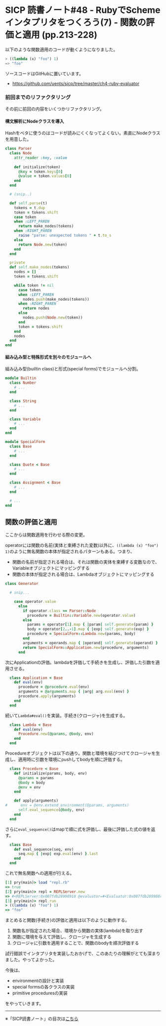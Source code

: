 SICP 読書ノート#48 - RubyでSchemeインタプリタをつくろう(7) - 関数の評価と適用 (pp.213-228)
======================================

以下のような関数適用のコードが動くようになりました。

```scheme
> ((lambda (x) "foo") 1)
=> "foo"
```

ソースコードはGitHubに置いています。

- https://github.com/uents/sicp/tree/master/ch4-ruby-evaluator


### 前回までのリファクタリング

その前に前回の内容をいくつかリファクタリング。

#### 構文解析にNodeクラスを導入

Hashをベタに使うのはコードが読みにくくなってよくない。素直にNodeクラスを用意した。

```ruby
class Parser
  class Node
    attr_reader :key, :value
    
    def initialize(token)
      @key = token.keys[0]
      @value = token.values[0]
    end
  end

  # (snip..)

  def self.parse(t)
    tokens = t.dup
    token = tokens.shift
    case token
    when :LEFT_PAREN
      return make_nodes(tokens)
    when :RIGHT_PAREN
      raise "parse: unexpected tokens " + t.to_s
    else
      return Node.new(token)
    end
  end

  private
  def self.make_nodes(tokens)
    nodes = []
    token = tokens.shift

    while token != nil
      case token
      when :LEFT_PAREN
        nodes.push(make_nodes(tokens))
      when :RIGHT_PAREN
        return nodes
      else
        nodes.push(Node.new(token))
      end
      token = tokens.shift
    end
    nodes
  end
end
```

#### 組み込み型と特殊形式を別々のモジュールへ

組み込み型(builtin class)と形式(special forms)でモジュールへ分割。

```ruby
module Builtin
  class Number
    # ...
  end

  class String
    # ...
  end

  class Variable
    # ...
  end
end

module SpecialForm
  class Base
    # ...
  end

  class Quote < Base
    # ...
  end

  class Assignment < Base
    # ...
  end

  # ...
end
```

## 関数の評価と適用

ここからは関数適用を行わせる際の変更。

operatorには関数の名前(実体と束縛された変数)以外に、```((lambda (x) "foo") 1)```のように無名関数の本体が指定されるパターンもある。つまり、

- 関数の名前が指定される場合は、それは関数の実体を束縛する変数なので、Variableオブジェクトにマッピングする
- 関数の本体が指定される場合は、Lambdaオブジェクトにマッピングする

```ruby
class Generator

  # snip...

    case operator.value
      else
        if operator.class == Parser::Node
          procedure = Builtin::Variable.new(operator.value)
        else
          params = operator[1].map { |param| self.generate(param) }
          body = operator[2..-1].map { |exp| self.generate(exp) }
          procedure = SpecialForm::Lambda.new(params, body)
        end
        arguments = operands.map { |operand| self.generate(operand) }
        return SpecialForm::Application.new(procedure, arguments)
      end
```

次にApplicationの評価。lambdaを評価して手続きを生成し、評価した引数を適用させる。

```ruby
  class Application < Base
    def eval(env)
      procedure = @procedure.eval(env)
      arguments = @arguments.map { |arg| arg.eval(env) }
      procedure.apply(arguments)
    end
  end
```

続いて```Lambda#eval()```を実装。手続き(クロージャ)を生成する。

```ruby
  class Lambda < Base
    def eval(env)
      Procedure.new(@params, @body, env)
    end
  end
```

Procedureオブジェクトは以下の通り。関数と環境を結びつけてクロージャを生成し、適用時に引数を環境にpushしてbodyを順に評価する。

```ruby
  class Procedure < Base
    def initialize(params, body, env)
      @params = params
      @body = body
      @env = env
    end

    def apply(arguments)
#      env = @env.extend_environment(@params, arguments)
      self.eval_sequence(@body, env)
    end
  end
```

さらに```eval_sequence()```はmapで順に式を評価し、最後に評価した式の値を返す。

```ruby
  class Base
    def eval_sequence(seq, env)
      seq.map { |exp| exp.eval(env) }.last
    end
  end
```

これで無名関数への適用が行える。

```ruby
[1] pry(main)> load "repl.rb"
=> true
[2] pry(main)> repl = REPLServer.new
=> #<REPLServer:0x007fdb28998918 @evaluator=#<Evaluator:0x007fdb289988c8 @environment=#<Environment:0x007fdb289988a0>>>
[3] pry(main)> repl.run
> ((lambda (x) "foo") 1)
=> "foo"
```

まとめると関数(手続き)の評価と適用は以下のように動作する。

1. 関数名が指定された場合、環境から関数の実体(lambda)を取り出す
2. 関数に環境を与えて評価し、クロージャを生成する
3. クロージャに引数を適用することで、関数のbodyを順次評価する

試行錯誤でインタプリタを実装したおかげで、このあたりの理解がとても深まりました。やってよかった。

今後は、

- environmentの設計と実装
- special formsの各クラスの実装
- primitive proceduresの実装

をやっていきます。


--------------------------------

※「SICP読書ノート」の目次は[こちら](/entry/sicp/index)


<script type="text/x-mathjax-config">
  MathJax.Hub.Config({ tex2jax: { inlineMath: [['$','$'], ["\\(","\\)"]] } });
</script>
<script type="text/javascript"
  src="http://cdn.mathjax.org/mathjax/latest/MathJax.js?config=TeX-AMS_HTML">
</script>
<meta http-equiv="X-UA-Compatible" CONTENT="IE=EmulateIE7" />

